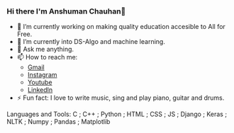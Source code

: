 ### Hi there I'm Anshuman Chauhan👋

- 🔭 I’m currently working on making quality education accesible to All for Free.
- 🌱 I’m currently into DS-Algo and machine learning.
- 💬 Ask me anything.
- 📫 How to reach me:
  - [Gmail](its7arc@gmail.com)
  - [Instagram](https://www.instagram.com/its7arc/) 
  - [Youtube](https://www.youtube.com/channel/UCjP2q_4w904SgWRKNgQzw9Q)
  - [LinkedIn](https://www.linkedin.com/in/anshuman-chauhan-598b74194/)
- ⚡ Fun fact: I love to write music, sing and play piano, guitar and drums.

Languages and Tools: C ; C++ ; Python ; HTML ; CSS ; JS ; Django ; Keras ; NLTK ; Numpy ; Pandas ; Matplotlib 
